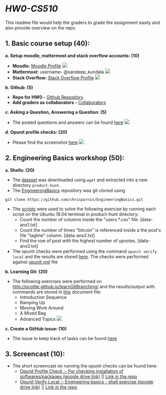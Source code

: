 # ***HW0-CS510***

This readme file would help the graders to grade the assignment easily and also provide overview on the repo.

## **1. Basic course setup (40):**
**a. Setup moodle, mattermost and stack overflow accounts: (10)**
* **Moodle:** [Moodle Profile](https://moodle-courses1920.wolfware.ncsu.edu/user/profile.php?id=110702)
![](https://github.ncsu.edu/skundal/HW0-CS510/blob/master/Profile_Screenshot/moodle_profile.png)
* **Mattermost:** username- @sandeep_kundala
![](https://github.ncsu.edu/skundal/HW0-CS510/blob/master/Profile_Screenshot/mattermost_profile.jpeg)
* **Stack Overflow:** [Stack Overflow Profile](https://stackoverflow.com/c/ncsu/users/381/?tab=profile)
![](https://github.ncsu.edu/skundal/HW0-CS510/blob/master/Profile_Screenshot/stackoverflow_profile.png)

**b. Github: (5)**
* **Repo for HW0 -** [Github Repository](https://github.ncsu.edu/skundal/HW0-CS510)
* **Add graders as collaborators -** [Collaborators](https://github.ncsu.edu/skundal/HW0-CS510/settings/collaboration)

**c. Asking a Question, Answering a Question: (5)**
* The posted questions and answers can be found [here](https://stackoverflow.com/c/ncsu/users/381/?tab=profile)
![](https://github.ncsu.edu/skundal/HW0-CS510/blob/master/qa_stackoverflow.png)

**d. Opunit profile checks: (20)**
* Please find the screenshot [here](https://github.ncsu.edu/skundal/HW0-CS510/blob/master/Opunit_Screenshot/hw0-opunit_profile_check.png)
![](https://github.ncsu.edu/skundal/HW0-CS510/blob/master/Opunit_Screenshot/hw0-opunit_profile_check.png)

## **2. Engineering Basics workshop (50):**
**a. Shells: (20)**
* The [dataset](https://s3-us-west-2.amazonaws.com/producthunt-downloads/ph-export--2016-04-01.tar.gz) was downloaded using `wget` and extracted into a new directory `product-hunt`.
* The [EngineeringBasics](https://github.com/chrisparnin/EngineeringBasics.git) repository was git cloned using 

`git clone https://github.com/chrisparnin/EngineeringBasics.git`
* The [scripts](https://github.ncsu.edu/skundal/HW0-CS510/blob/master/Scripts.txt) were used to solve the following exercise by running each script on the Ubuntu 18.04 terminal in product-hunt directory:
    * Count the number of columns inside the "users.\*.csv" file. [data-ans1.txt]
    * Count the number of times "bitcoin" is referenced inside a the post's file "tagline" column. [data-ans2.txt]
    * Find the row of post with the highest number of upvotes. [data-ans3.txt]
* The opunit checks were performed using the command `opunit verify local` and the results are stored [here](https://github.ncsu.edu/skundal/HW0-CS510/blob/master/Opunit_Screenshot/hw0-opunit_local_check.png). The checks were performed against [opunit.yml](https://github.ncsu.edu/skundal/HW0-CS510/blob/master/opunit.yml) file

**b. Learning Git: (20)**
* The following exercises were performed on http://pcottle.github.io/learnGitBranching/ and the results/output with commands are stored in [this](https://github.ncsu.edu/skundal/HW0-CS510/blob/master/Git_exercise/git.docx) document file:
  * Introduction Sequence
  * Ramping Up
  * Moving Work Around
  * A Mixed Bag
  * Advanced Topics
  ![](https://github.ncsu.edu/skundal/HW0-CS510/blob/master/Git_exercise/git_screenshot.png)
  
**c. Create a GitHub issue: (10)**
* The issue to keep track of tasks can be found [here](https://github.ncsu.edu/skundal/HW0-CS510/issues/1)

## **3. Screencast (10):**
* The short screencast on running the opunit checks can be found here:
   * [Opunit Profile Check :- For checking installation of softwares/packages (google drive link)](https://drive.google.com/open?id=1F0txXWNkZ7NKdU04eptreKvr6ic7E3iU) || [Link in the repo](https://github.ncsu.edu/skundal/HW0-CS510/blob/master/Screencast/CS510-HW0-Opunit%20Profile%20Check.mp4)
   * [Opunit Verify Local :- Engineering basics - shell exercise (google drive link)](https://drive.google.com/open?id=1ByuNndJnx4YjFM-jN2vxibqdSFwtKYci) || [Link in the repo](https://github.ncsu.edu/skundal/HW0-CS510/blob/master/Screencast/CS510-HW0-Opunit%20verify%20local.mp4)
